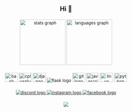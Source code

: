 <h2 align="center">Hi 👋</h2>

###

<div align="center">
  <img src="https://github-readme-stats.vercel.app/api?hide_title=false&hide_rank=false&show_icons=true&include_all_commits=false&count_private=true&disable_animations=false&theme=nightowl&locale=en&hide_border=false&username=Vai838" height="150" alt="stats graph"  />
  <img src="https://github-readme-stats.vercel.app/api/top-langs?locale=en&hide_title=false&layout=compact&card_width=320&langs_count=5&hide=css&theme=nightowl&hide_border=false&username=Vai838" height="150" alt="languages graph"  />
</div>

###

<div align="center">
  <img src="https://cdn.jsdelivr.net/gh/devicons/devicon/icons/bash/bash-original.svg" height="30" width="42" alt="bash logo"  />
  <img src="https://cdn.jsdelivr.net/gh/devicons/devicon/icons/cplusplus/cplusplus-original.svg" height="30" width="42" alt="cplusplus logo"  />
  <img src="https://cdn.jsdelivr.net/gh/devicons/devicon/icons/django/django-plain-wordmark.svg" height="30" width="42" alt="django logo"  />
  <img src="https://img.icons8.com/?size=45&id=ewGOClUtmFX4&format=png" alt="flask logo"  />
  <img src="https://cdn.jsdelivr.net/gh/devicons/devicon/icons/git/git-original.svg" height="30" width="42" alt="git logo"  />
  <img src="https://cdn.jsdelivr.net/gh/devicons/devicon/icons/javascript/javascript-plain.svg" height="30" width="42" alt="javascript logo"  />
  <img src="https://cdn.jsdelivr.net/gh/devicons/devicon/icons/linux/linux-original.svg" height="30" width="42" alt="linux logo"  />
  <img src="https://cdn.jsdelivr.net/gh/devicons/devicon/icons/python/python-original.svg" height="30" width="42" alt="python logo"  />
</div>

###

<div align="center">
  <a href="https://discord.com/users/807066456310546442" target="_blank">
    <img src="https://img.icons8.com/?size=52&id=D2NqKl85S8Ye&format=png" alt="discord logo"  />
  </a>
  <a href="https://www.instagram.com/vaishnav_sankar.k" target="_blank">
    <img src="https://img.icons8.com/?size=52&id=nj0Uj45LGUYh&format=png" alt="instagram logo"  />
  </a>
  <a href="https://www.facebook.com/@vaishnav.sankarkeloth" target="_blank">
    <img src="https://img.icons8.com/?size=52&id=jZ0kw76QEzJU&format=png" alt="facebook logo"  />
  </a>
</div>

###

<div align="center">
  <img src="https://profile-counter.glitch.me/Vai838/count.svg?"  />
</div>

###
